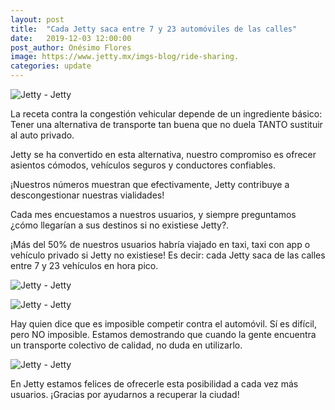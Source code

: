 ```yaml
---
layout: post
title:  "Cada Jetty saca entre 7 y 23 automóviles de las calles"
date:   2019-12-03 12:00:00
post_author: Onésimo Flores
image: https://www.jetty.mx/imgs-blog/ride-sharing.
categories: update
---
```


![Jetty - Jetty]({{site.baseurl}}/imgs-blog/ride-sharing.png)

La receta contra la congestión vehicular depende de un ingrediente básico: Tener una alternativa de transporte tan buena que no duela TANTO sustituir al auto privado.

Jetty se ha convertido en esta alternativa, nuestro compromiso es ofrecer asientos cómodos, vehículos seguros y conductores confiables.

¡Nuestros números muestran que efectivamente, Jetty contribuye a descongestionar nuestras vialidades!

Cada mes encuestamos a nuestros usuarios, y siempre preguntamos ¿cómo llegarían a sus destinos si no existiese Jetty?.

¡Más del 50% de nuestros usuarios habría viajado en taxi, taxi con app o vehículo privado si Jetty no existiese! Es decir: cada Jetty saca de las calles entre 7 y 23 vehículos en hora pico.

![Jetty - Jetty]({{site.baseurl}}/imgs-blog/cars1.png)

![Jetty - Jetty]({{site.baseurl}}/imgs-blog/cars2.png)

Hay quien dice que es imposible competir contra el automóvil. Sí es difícil, pero NO imposible. Estamos demostrando que cuando la gente encuentra un transporte colectivo de calidad, no duda en utilizarlo.

![Jetty - Jetty]({{site.baseurl}}/imgs-blog/ride-sharing.png)

En Jetty estamos felices de ofrecerle esta posibilidad a cada vez más usuarios. ¡Gracias por ayudarnos a recuperar la ciudad!